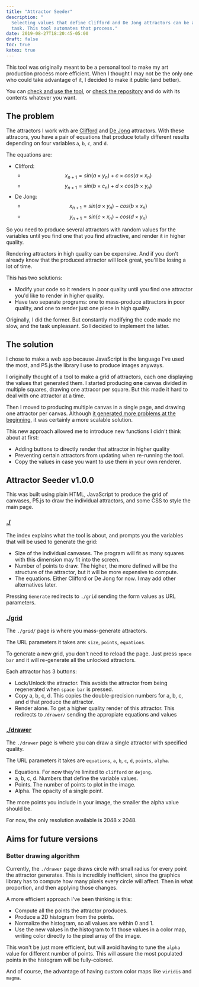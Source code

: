 ```yaml
---
title: "Attractor Seeder"
description: "
  Selecting values that define Clifford and De Jong attractors can be a slow
  task. This tool automates that process."
date: 2019-08-27T18:20:45-05:00
draft: false
toc: true
katex: true
---
```


This tool was originally meant to be a personal tool to make my art production
process more efficient. When I thought I may not be the only one who could take
advantage of it, I decided to make it public (and better).

You can [check and use the tool](https://attractors.davidomar.com/), or
[check the repository](https://www.github.com/davidomarf/attractor-seeder/) and
do with its contents whatever you want.

## The problem

The attractors I work with are [Clifford][clifford] and [De Jong][de-jong]
attractors. With these attracors, you have a pair of equations that produce
totally different results depending on four variables `a`, `b`, `c`, and `d`.

The equations are:

- Clifford:
  - $$x_{n+1} = sin(a \times y_n) + c \times cos(a \times x_n)$$
  - $$y_{n+1} = sin(b \times c_n) + d \times cos(b \times y_n)$$
- De Jong:
  - $$x_{n+1} = sin(a \times y_n) - cos(b \times x_n)$$
  - $$y_{n+1} = sin(c \times x_n) - cos(d \times y_n)$$

So you need to produce several attractors with random values for the variables
until you find one that you find attractive, and render it in higher quality.

Rendering attractors in high quality can be expensive. And if you don't already
know that the produced attractor will look great, you'll be losing a lot of
time.

This has two solutions:

- Modify your code so it renders in poor quality until you find one attractor
  you'd like to render in higher quality.
- Have two separate programs: one to mass-produce attractors in poor quality,
  and one to render just one piece in high quality.

Originally, I did the former. But constantly modifying the code made me slow,
and the task unpleasant. So I decided to implement the latter.

## The solution

I chose to make a web app because JavaScript is the language I've used the most,
and P5.js the library I use to produce images anyways.

I originally thought of a tool to make a grid of attractors, each one displaying
the values that generated them. I started producing **one** canvas divided in
multiple squares, drawing one attracor per square. But this made it hard to deal
with one attractor at a time.

Then I moved to producing multiple canvas in a single page, and drawing one
attractor per canvas. Although [it generated more problems at the
beginning][p5-multiple-canvas], it was certainly a more scalable solution.

This new approach allowed me to introduce new functions I didn't think about at
first:

- Adding buttons to directly render that attractor in higher quality
- Preventing certain attractors from updating when re-running the tool.
- Copy the values in case you want to use them in your own renderer.

## Attractor Seeder v1.0.0

This was built using plain HTML, JavaScript to produce the grid of canvases,
P5.js to draw the individual attractors, and some CSS to style the main page.

### [./][attractor-seeder-home]

The index explains what the tool is about, and prompts you the variables that
will be used to generate the grid:

- Size of the individual canvases. The program will fit as many squares with
  this dimension may fit into the screen.
- Number of points to draw. The higher, the more defined will be the structure
  of the attractor, but it will be more expensive to compute.
- The equations. Either Clifford or De Jong for now. I may add other
  alternatives later.

Pressing `Generate` redirects to `./grid` sending the form values as URL
parameters.

### [./grid][attractor-seeder-grid]

The `./grid/` page is where you mass-generate attractors.

The URL parameters it takes are: `size`, `points`, `equations`.

To generate a new grid, you don't need to reload the page. Just press
`space bar` and it will re-generate all the unlocked attractors.

Each attractor has 3 buttons:

- Lock/Unlock the attractor. This avoids the attractor from being regenerated
  when `space bar` is pressed.
- Copy a, b, c, d. This copies the double-precision numbers for a, b, c, and d
  that produce the attractor.
- Render alone. To get a higher quality render of this attractor. This redirects
  to `/drawer/` sending the appropiate equations and values

### [./drawer][attractor-seeder-drawer]

The `./drawer` page is where you can draw a single attractor with specified
quality.

The URL parameters it takes are `equations`, `a`, `b`, `c`, `d`, `points`,
`alpha`.

- Equations. For now they're limited to `clifford` or `dejong`.
- a, b, c, d. Numbers that define the variable values.
- Points. The number of points to plot in the image.
- Alpha. The opacity of a single point.

The more points you include in your image, the smaller the alpha value should
be.

For now, the only resolution available is 2048 x 2048.

## Aims for future versions

### Better drawing algorithm

Currently, the `./drawer` page draws circle with small radius for every point
the attractor generates. This is incredibly inefficient, since the graphics
library has to compute how many pixels every circle will affect. Then in what
proportion, and then applying those changes.

A more efficient approach I've been thinking is this:

- Compute all the points the attractor produces.
- Produce a 2D histogram from the points.
- Normalize the histogram, so all values are within 0 and 1.
- Use the new values in the histogram to fit those values in a color map,
  writing color directly to the pixel array of the image.

This won't be just more efficient, but will avoid having to tune the `alpha`
value for different number of points. This will assure the most populated points
in the histogram will be fully-colored.

And of course, the advantage of having custom color maps like `viridis` and
`magma`.

[clifford]: http://paulbourke.net/fractals/clifford/
[de-jong]: http://paulbourke.net/fractals/peterdejong/
[p5-multiple-canvas]: /writings/unknown-number-of-canvas/
[attractor-seeder-home]: https://attractors.davidomar.com/
[attractor-seeder-grid]:
  https://attractors.davidomar.com/grid/?size=300&points=7000&equations=Clifford
[attractor-seeder-drawer]:
  https://attractors.davidomar.com/drawer/?equations=clifford&a=1.8273014502680756&b=1.6958740334761302&c=-0.5574878376673817&d=-1.4923455405069914
